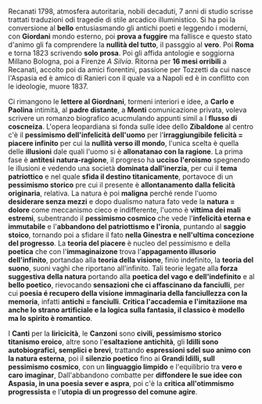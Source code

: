 Recanati 1798,  atmosfera autoritaria, nobili decaduti, 7 anni di studio scrisse trattati traduzioni odi tragedie di stile arcadico illuministico. Si ha poi la conversione al **bello** entusiasmando gli antichi poeti e leggendo i moderni, con **Giordani** mondo esterno, poi **prova a fuggire** ma fallisce e questo stato d'animo gli fa comprendere la **nullità del tutto**, il passggio al **vero**. Poi **Roma** e torna 1823 scrivendo **solo prosa**. Poi gli affida antologie e soggiorna Millano Bologna, poi a Firenze *A Silvia*. Ritorna per **16 mesi orribili** a Recanati, accolto poi da amici fiorentini, passione per Tozzetti da cui nasce l'Aspasia ed è amico di Ranieri con il quale va a Napoli ed è in conflitto con le ideologie, muore 1837.

Ci rimangono le **lettere al Giordnani**, tormeni interiori e idee, a **Carlo e Paolina** intimità, al **padre distante**, a **Monti** comunicazione privata, voleva scrivere un romanzo biografico acucmulando appunti simil a l **flusso di coscneiza**. 
L'opera leopardiana si fonda sulle idee dello **Zibaldone** al centro c'è il **pessimismo dell'infelicità dell'uomo** per l'**irraggiungibile felicità = piacere infinito** per cui la **nullità verso ill mondo**, l'unica scelta è quella delle **illusioni** dale quali l'uomo si è **allonatanao con la ragione**. La prima fase è **antitesi natura-ragione**, il progreso ha **ucciso l'eroismo** spegnendo le illusioni e vedendo una società **dominata dall'inerzia**, per cui il **tema patriottico** e nel quale **sfida il destino titanicamente**, portavoce di un **pessimismo storico** pre cui il presente è **allontanamento dalla felicità originaria**, relativa.
La natura è poi **maligna** perché rende l'uomo **desiderare senza mezzi** e dopo dualismo natura fato vede la **natura = dolore** come meccanismo cieco e indifferente, l'uomo è **vittima dei mali estremi**, subentrando il **pessimismo cosmico** che vede l'**infelicità eterna e immutabile** e l'**abbandono del patriottismo e l'ironia**, puntando al **saggio stoico**, tornando poi a sfidare il fato **nella Ginestra e nell'ultima concezione del progresso**.
La **teoria del piacere** è nucleo del pessimismo e della **poetica** che con l'**immaginaizone** trova l'**appagamento illusorio dell'infinito**, portandao alla **teoria della visione**, finio indefinito, la **teoria del suono**, suoni vaghi che riportano all'infinito. Tali teorie legate alla **forza suggestiva della natura** portando alla **poetica del vago e dell'indefinito** e al **bello poetico**, rievocando **sensazioni che ci affascinano da fanciulli**, per cui **poesia é recupero della visione immaginaria della fanciullezza con la memoria**, infatti **antichi = fanciulli**.
**Critica l'accademia e l'imitaziione ma anche lo strano artificiale e la logica sulla fantasia, il classico è modello ma lo spirito è romantico**.

I **Canti** per la **liricicità**, le **Canzoni** sono **civili, pessimismo storico** **titanismo eroico**, altre sono l'**esaltazione antichità**, gli **Idilli sono autobiografici, semplici e brevi**, trattando **espressioni sdel suo animo con la natura esterna**, poi il **silenzio poetico** fino ai **Grandi Idilli, sull pessimismo cosmico**, con un **linguaggio limpido** e l'equilibrio tra **vero e caro imaginar**, Dall'abbandono combatte per **diffondere le sue idee con Aspasia, in una poesia sever e aspra**, poi c'è la **critica all'otimmismo progressista** e l'**utopia di un progresso del comune agire**.